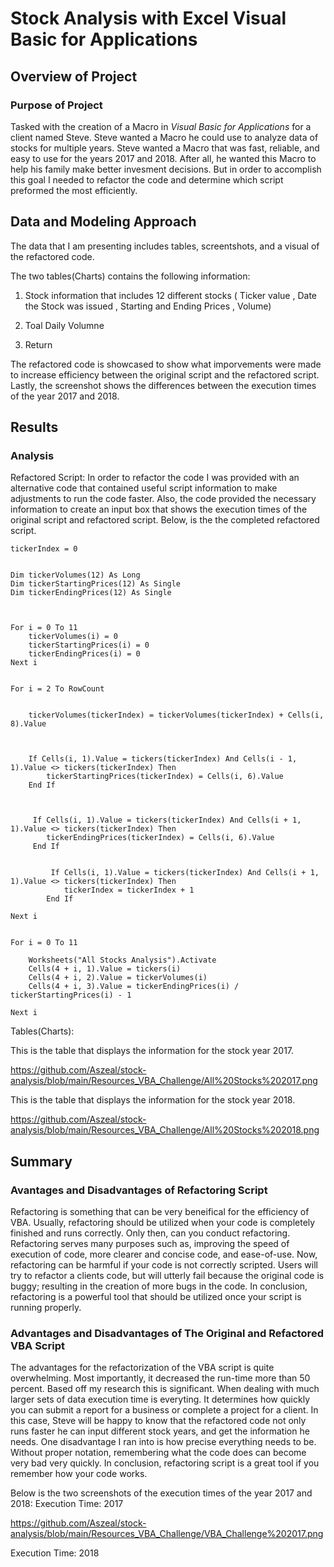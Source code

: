 # Stock Analysis with Excel Visual Basic for Applications 

## Overview of Project

### Purpose of Project

Tasked with the creation of a Macro in *Visual Basic for Applications* for a client named Steve. Steve wanted a Macro he could use to analyze data of stocks for multiple years. Steve wanted a Macro that was fast, reliable, and easy to use for the years 2017 and 2018. After all, he wanted this Macro to help his family make better invesment decisions. But in order to accomplish this goal I needed to refactor the code and determine which script preformed the most efficiently. 

## Data and Modeling Approach 
The data that I am presenting includes tables, screentshots, and a visual of the refactored code.


The two tables(Charts) contains the following information:
1. Stock information that includes 12 different stocks 
    ( Ticker value 
    , Date the Stock was issued 
    , Starting and Ending Prices 
    , Volume)
    
2. Toal Daily Volumne 

3. Return 

The refactored code is showcased to show what imporvements were made to increase efficiency between the original script and the refactored script. Lastly, the screenshot shows the differences between the execution times of the year 2017 and 2018.

## Results
### Analysis
Refactored Script:
In order to refactor the code I was provided with an alternative code that contained useful script information to make adjustments to run the code faster. Also, the code provided the necessary information to create an input box that shows the execution times of the original script and refactored script. Below, is the the completed refactored script. 




    tickerIndex = 0

    
    Dim tickerVolumes(12) As Long
    Dim tickerStartingPrices(12) As Single
    Dim tickerEndingPrices(12) As Single
    
    
    
    For i = 0 To 11
        tickerVolumes(i) = 0
        tickerStartingPrices(i) = 0
        tickerEndingPrices(i) = 0
    Next i
   
    
    For i = 2 To RowCount
    
        
        tickerVolumes(tickerIndex) = tickerVolumes(tickerIndex) + Cells(i, 8).Value
        
        
        
        If Cells(i, 1).Value = tickers(tickerIndex) And Cells(i - 1, 1).Value <> tickers(tickerIndex) Then
            tickerStartingPrices(tickerIndex) = Cells(i, 6).Value
        End If
        
        
        
         If Cells(i, 1).Value = tickers(tickerIndex) And Cells(i + 1, 1).Value <> tickers(tickerIndex) Then
            tickerEndingPrices(tickerIndex) = Cells(i, 6).Value
         End If

            
             If Cells(i, 1).Value = tickers(tickerIndex) And Cells(i + 1, 1).Value <> tickers(tickerIndex) Then
                tickerIndex = tickerIndex + 1
            End If
    
    Next i
    
    
    For i = 0 To 11
        
        Worksheets("All Stocks Analysis").Activate
        Cells(4 + i, 1).Value = tickers(i)
        Cells(4 + i, 2).Value = tickerVolumes(i)
        Cells(4 + i, 3).Value = tickerEndingPrices(i) / tickerStartingPrices(i) - 1
        
    Next i
    


Tables(Charts):
 
 This is the table that displays the information for the stock year 2017.
 
 https://github.com/Aszeal/stock-analysis/blob/main/Resources_VBA_Challenge/All%20Stocks%202017.png
 
 This is the table that displays the information for the stock year 2018.

https://github.com/Aszeal/stock-analysis/blob/main/Resources_VBA_Challenge/All%20Stocks%202018.png



## Summary

### Avantages and Disadvantages of Refactoring Script
Refactoring is something that can be very beneifical for the efficiency of VBA. Usually, refactoring should be utilized when your code is completely finished and runs correctly. Only then, can you conduct refactoring. Refactoring serves many purposes such as, improving the speed of execution of code, more clearer and concise code, and ease-of-use. Now, refactoring can be harmful if your code is not correctly scripted. Users will try to refactor a clients code, but will utterly fail because the original code is buggy; resulting in the creation of more bugs in the code. In conclusion, refactoring is a powerful tool that should be utilized once your script is running properly.


### Advantages and Disadvantages of The Original and Refactored VBA Script
The advantages for the refactorization of the VBA script is quite overwhelming. Most importantly, it decreased  the run-time more than 50 percent. Based off my research this is significant. When dealing with much larger sets of data execution time is everyting. It determines how quickly you can submit a report for a business or complete a project for a client. In this case, Steve will be happy to know that the refactored code not only runs faster he can input different stock years, and get the information he needs. One disadvantage I ran into is how precise everything needs to be. Without proper notation, remembering what the code does can become very bad very quickly. In conclusion, refactoring script is a great tool if you remember how your code works.

Below is the two screenshots of the execution times of the year 2017 and 2018:
Execution Time: 2017

https://github.com/Aszeal/stock-analysis/blob/main/Resources_VBA_Challenge/VBA_Challenge%202017.png

Execution Time: 2018



